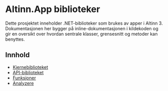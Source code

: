 # Altinn.App biblioteker

Dette prosjektet inneholder .NET-biblioteker som brukes av apper i Altinn 3. Dokumentasjonen her bygger på inline-dokumentasjonen i kildekoden og gir en oversikt over hvordan sentrale klasser, grensesnitt og metoder kan benyttes.

## Innhold

- [Kjernebiblioteket](core/index.md)
- [API-biblioteket](api/index.md)
- [Funksjoner](features/useractions.md)
- [Analyzere](analyzers/index.md)
